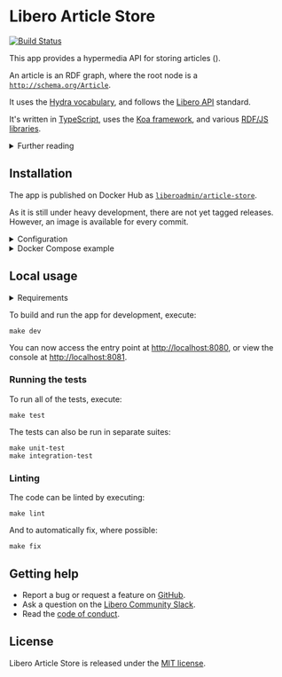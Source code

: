 Libero Article Store
====================

[![Build Status](https://github.com/libero/article-store/workflows/CI/badge.svg?branch=master)](https://github.com/libero/article-store/actions?query=branch%3Amaster+workflow%3ACI)

This app provides a hypermedia API for storing articles ().

An article is an RDF graph, where the root node is a  [`http://schema.org/Article`](https://schema.org/Article).

It uses the [Hydra vocabulary](http://www.hydra-cg.com/spec/latest/core/), and follows the [Libero API](https://libero.pub/api) standard.

It's written in [TypeScript](https://www.typescriptlang.org/), uses the [Koa framework](https://koajs.com/), and various [RDF/JS libraries](https://rdf.js.org/).

<details>

<summary>Further reading</summary>

- [Libero API Specification](https://libero.pub/api)
- [RDF 1.1 Primer](https://www.w3.org/TR/rdf11-primer/)
- [Hydra Core Vocabulary](https://www.hydra-cg.com/spec/latest/core/)
- [RDF JavaScript Libraries](https://rdf.js.org/)
  - [Data Model Specification](https://rdf.js.org/data-model-spec/)
  - [Dataset Specification](https://rdf.js.org/dataset-spec/)

</details>

Installation
------------

The app is published on Docker Hub as [`liberoadmin/article-store`](https://hub.docker.com/r/liberoadmin/article-store).

As it is still under heavy development, there are not yet tagged releases. However, an image is available for every commit.

<details>

<summary>Configuration</summary>

It requires the following environment variables when run:

| Name                | Description                           |
|---------------------|---------------------------------------|
| `DATABASE_HOST`     | PostgreSQL hostname, e.g. example.com |
| `DATABASE_NAME`     | Name of the database                  |
| `DATABASE_PASSWORD` | Password for the user                 |
| `DATABASE_PORT`     | PostgreSQL port, e.g. 5432            |
| `DATABASE_USER`     | PostgreSQL Username                   |

Port `8080` is exposed.

</details>

<details>

<summary>Docker Compose example</summary>

```yaml
services:
  app:
    image: liberoadmin/article-store:latest
    environment:
      DATABASE_NAME: article-store
      DATABASE_USER: user
      DATABASE_PASSWORD: secret
      DATABASE_HOST: example.com
      DATABASE_PORT: 5432
    ports:
      - '8080:8080'
```

</details>

Local usage
-----------

<details>

<summary>Requirements</summary>

- [Docker](https://www.docker.com/)
- [GNU Bash](https://www.gnu.org/software/bash/)
- [GNU Make](https://www.gnu.org/software/make/)
- [Node.js](https://nodejs.org/) (for development)

</details>

To build and run the app for development, execute:

```shell
make dev
```

You can now access the entry point at <http://localhost:8080>, or view the console at <http://localhost:8081>.

### Running the tests

To run all of the tests, execute:

```shell
make test
```

The tests can also be run in separate suites:

```shell
make unit-test
make integration-test
```

### Linting

The code can be linted by executing:

```shell
make lint
```

And to automatically fix, where possible:

```shell
make fix
```

Getting help
------------

- Report a bug or request a feature on [GitHub](https://github.com/libero/publisher/issues/new/choose).
- Ask a question on the [Libero Community Slack](https://libero.pub/join-slack).
- Read the [code of conduct](https://libero.pub/code-of-conduct).

License
-------

Libero Article Store is released under the [MIT license](LICENSE.md).
